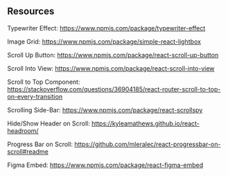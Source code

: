 ## Resources

Typewriter Effect:
https://www.npmjs.com/package/typewriter-effect

Image Grid:
https://www.npmjs.com/package/simple-react-lightbox

Scroll Up Button:
https://www.npmjs.com/package/react-scroll-up-button

Scroll Into View:
https://www.npmjs.com/package/react-scroll-into-view

Scroll to Top Component:
https://stackoverflow.com/questions/36904185/react-router-scroll-to-top-on-every-transition

Scrolling Side-Bar:
https://www.npmjs.com/package/react-scrollspy

Hide/Show Header on Scroll:
https://kyleamathews.github.io/react-headroom/

Progress Bar on Scroll:
https://github.com/mleralec/react-progressbar-on-scroll#readme

Figma Embed:
https://www.npmjs.com/package/react-figma-embed